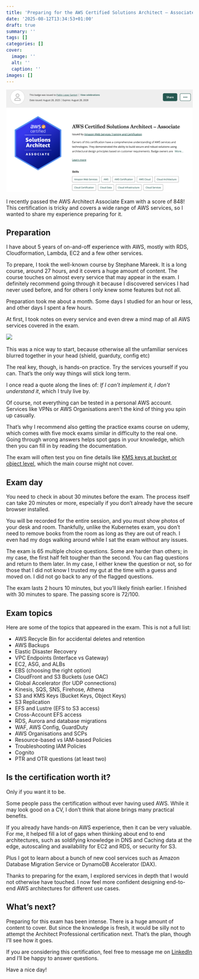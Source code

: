 ```yaml
---
title: 'Preparing for the AWS Certified Solutions Architect – Associate Exam'
date: '2025-08-12T13:34:53+01:00'
draft: true 
summary: ''
tags: []
categories: []
cover:
  image: ''
  alt: ''
  caption: ''
images: []
---
```


![](./aws-architect-associate-cert.png)

I recently passed the AWS Architect Associate Exam with a score of 848! This certification is tricky and covers a wide range of AWS services, so I wanted to share my experience preparing for it.  

## Preparation

I have about 5 years of on-and-off experience with AWS, mostly with RDS, Cloudformation, Lambda, EC2 and a few other services.  

To prepare, I took the well-known course by Stephane Mareek. It is a long course, around 27 hours, and it covers a huge amount of content. The course touches on almost every service that may appear in the exam. I definitely recommend going through it because I discovered services I had never used before, and for others I only knew some features but not all.  

Preparation took me about a month. Some days I studied for an hour or less, and other days I spent a few hours.  

At first, I took notes on every service and even drew a mind map of all AWS services covered in the exam.  

![](./knowledge_map.png)  

This was a nice way to start, because otherwise all the unfamiliar services blurred together in your head (shield, guarduty, config etc) 

The real key, though, is hands-on practice. Try the services yourself if you can. That’s the only way things will stick long term. 

I once read a quote along the lines of: *If I can’t implement it, I don’t understand it*, which I truly live by. 

Of course, not everything can be tested in a personal AWS account. Services like VPNs or AWS Organisations aren’t the kind of thing you spin up casually.  

That’s why I recommend also getting the practice exams course on udemy, which comes with five mock exams similar in difficulty to the real one. Going through wrong answers helps spot gaps in your knowledge, which then you can fill in by reading the documentation.  

The exam will often test you on fine details like [KMS keys at bucket or object level](https://docs.aws.amazon.com/AmazonS3/latest/userguide/bucket-key.html), which the main course might not cover.  

## Exam day

You need to check in about 30 minutes before the exam. The process itself can take 20 minutes or more, especially if you don’t already have the secure browser installed.  

You will be recorded for the entire session, and you must show photos of your desk and room. Thankfully, unlike the Kubernetes exam, you don’t need to remove books from the room as long as they are out of reach. I even had my dogs walking around while I sat the exam without any issues.  

The exam is 65 multiple choice questions. Some are harder than others; in my case, the first half felt tougher than the second. You can flag questions and return to them later. In my case, I either knew the question or not, so for those that I did not know I trusted my gut at the time with a guess and moved on. I did not go back to any of the flagged questions.

The exam lasts 2 hours 10 minutes, but you’ll likely finish earlier. I finished with 30 minutes to spare. The passing score is 72/100.

## Exam topics

Here are some of the topics that appeared in the exam. This is not a full list:  

- AWS Recycle Bin for accidental deletes and retention  
- AWS Backups  
- Elastic Disaster Recovery  
- VPC Endpoints (Interface vs Gateway)  
- EC2, ASG, and ALBs  
- EBS (choosing the right option)  
- CloudFront and S3 Buckets (use OAC)  
- Global Accelerator (for UDP connections)  
- Kinesis, SQS, SNS, Firehose, Athena  
- S3 and KMS Keys (Bucket Keys, Object Keys)  
- S3 Replication  
- EFS and Lustre (EFS to S3 access)  
- Cross-Account EFS access  
- RDS, Aurora and database migrations  
- WAF, AWS Config, GuardDuty  
- AWS Organisations and SCPs  
- Resource-based vs IAM-based Policies  
- Troubleshooting IAM Policies  
- Cognito  
- PTR and OTR questions (at least two)  

## Is the certification worth it?

Only if you want it to be.  

Some people pass the certification without ever having used AWS. While it may look good on a CV, I don’t think that alone brings many practical benefits.  

If you already have hands-on AWS experience, then it can be very valuable. For me, it helped fill a lot of gaps when thinking about end to end architectures, such as soldifying knowledge in DNS and Caching data at the edge, autoscaling and availability for EC2 and RDS, or security for S3.

Plus I got to learn about a bunch of new cool services such as Amazon Database Migration Service or DynamoDB Accelerator (DAX).

Thanks to preparing for the exam, I explored services in depth that I would not otherwise have touched. I now feel more confident designing end-to-end AWS architectures for different use cases.  

## What’s next?

Preparing for this exam has been intense. There is a huge amount of content to cover. But since the knowledge is fresh, it would be silly not to attempt the Architect Professional certification next. That’s the plan, though I’ll see how it goes.  

If you are considering this certification, feel free to message me on [LinkedIn](https://www.linkedin.com/in/lopezsantoripablo/) and I’ll be happy to answer questions.  

Have a nice day!  
